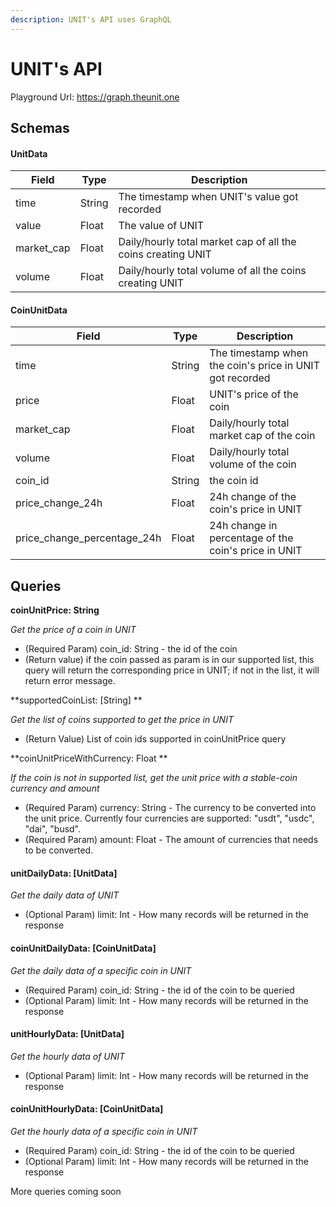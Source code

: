 ```yaml
---
description: UNIT's API uses GraphQL
---
```


# UNIT's API

Playground Url: https://graph.theunit.one

## Schemas

#### UnitData

| Field       | Type   | Description                                                  |
| ----------- | ------ | ------------------------------------------------------------ |
| time        | String | The timestamp when UNIT's value got recorded                 |
| value       | Float  | The value of UNIT                                            |
| market\_cap | Float  | Daily/hourly total market cap of all the coins creating UNIT |
| volume      | Float  | Daily/hourly total volume of all the coins creating UNIT     |

#### CoinUnitData

| Field                          | Type   | Description                                              |
| ------------------------------ | ------ | -------------------------------------------------------- |
| time                           | String | The timestamp when the coin's price in UNIT got recorded |
| price                          | Float  | UNIT's price of the coin                                 |
| market\_cap                    | Float  | Daily/hourly total market cap of the coin                |
| volume                         | Float  | Daily/hourly total volume of the coin                    |
| coin\_id                       | String | the coin id                                              |
| price\_change\_24h             | Float  | 24h change of the coin's price in UNIT                   |
| price\_change\_percentage\_24h | Float  | 24h change in percentage of the coin's price in UNIT     |

## Queries

**coinUnitPrice: String**

_Get the price of a coin in UNIT_

* (Required Param) coin\_id: String - the id of the coin
* (Return value) if the coin passed as param is in our supported list, this query will return the corresponding price in UNIT; if not in the list, it will return error message.

\*\*supportedCoinList: \[String] \*\*

_Get the list of coins supported to get the price in UNIT_

* (Return Value) List of coin ids supported in coinUnitPrice query

\*\*coinUnitPriceWithCurrency: Float \*\*

_If the coin is not in supported list, get the unit price with a stable-coin currency and amount_

* (Required Param) currency: String - The currency to be converted into the unit price. Currently four currencies are supported: "usdt", "usdc", "dai", "busd".
* (Required Param) amount: Float - The amount of currencies that needs to be converted.

#### unitDailyData: \[UnitData]

_Get the daily data of UNIT_

* (Optional Param) limit: Int - How many records will be returned in the response

#### coinUnitDailyData: \[CoinUnitData]

_Get the daily data of a specific coin in UNIT_

* (Required Param) coin\_id: String - the id of the coin to be queried
* (Optional Param) limit: Int - How many records will be returned in the response

#### unitHourlyData: \[UnitData]

_Get the hourly data of UNIT_

* (Optional Param) limit: Int - How many records will be returned in the response

#### coinUnitHourlyData: \[CoinUnitData]

_Get the hourly data of a specific coin in UNIT_

* (Required Param) coin\_id: String - the id of the coin to be queried
* (Optional Param) limit: Int - How many records will be returned in the response

More queries coming soon
